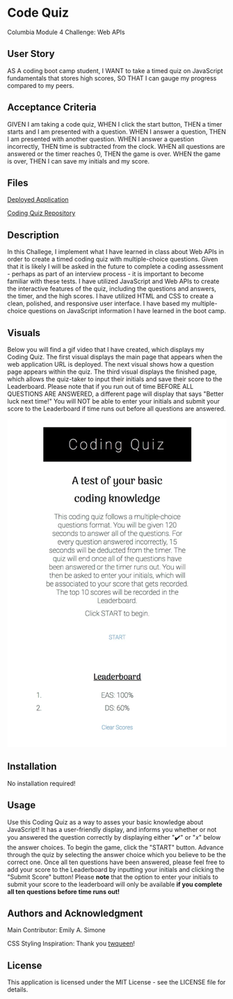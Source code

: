 # Code Quiz
Columbia Module 4 Challenge: Web APIs

## User Story

AS A coding boot camp student,
I WANT to take a timed quiz on JavaScript fundamentals that stores high scores,
SO THAT I can gauge my progress compared to my peers.

## Acceptance Criteria

GIVEN I am taking a code quiz,
WHEN I click the start button,
THEN a timer starts and I am presented with a question.
WHEN I answer a question,
THEN I am presented with another question.
WHEN I answer a question incorrectly,
THEN time is subtracted from the clock.
WHEN all questions are answered or the timer reaches 0,
THEN the game is over.
WHEN the game is over,
THEN I can save my initials and my score.

## Files

[Deployed Application](https://emsim11.github.io/code-quiz/)

[Coding Quiz Repository](https://github.com/emsim11/code-quiz)

## Description

In this Challege, I implement what I have learned in class about Web APIs in order to create a timed coding quiz with multiple-choice questions. Given that it is likely I will be asked in the future to complete a coding assessment - perhaps as part of an interview process - it is important to become familiar with these tests. I have utilized JavaScript and Web APIs to create the interactive features of the quiz, including the questions and answers, the timer, and the high scores. I have utilized HTML and CSS to create a clean, polished, and responsive user interface. I have based my multiple-choice questions on JavaScript information I have learned in the boot camp.

## Visuals

Below you will find a gif video that I have created, which displays my Coding Quiz. The first visual displays the main page that appears when the web application URL is deployed. The next visual shows how a question page appears within the quiz. The third visual displays the finished page, which allows the quiz-taker to input their initials and save their score to the Leaderboard. Please note that if you run out of time BEFORE ALL QUESTIONS ARE ANSWERED, a different page will display that says "Better luck next time!" You will NOT be able to enter your initials and submit your score to the Leaderboard if time runs out before all questions are answered.

![Code Quiz Demo](code-quiz-iPhone-demo.gif)

## Installation

No installation required!

## Usage

Use this Coding Quiz as a way to asses your basic knowledge about JavaScript! It has a user-friendly display, and informs you whether or not you answered the question correctly by displaying either "✔️" or "𝑥" below the answer choices. To begin the game, click the "START" button. Advance through the quiz by selecting the answer choice which you believe to be the correct one. Once all ten questions have been answered, please feel free to add your score to the Leaderboard by inputting your initials and clicking the "Submit Score" button! Please **note** that the option to enter your initials to submit your score to the leaderboard will only be available **if you complete all ten questions before time runs out!**

## Authors and Acknowledgment

Main Contributor: Emily A. Simone

CSS Styling Inspiration: Thank you [twqueen](https://github.com/twqueen)!

## License

This application is licensed under the MIT License - see the LICENSE file for details.
